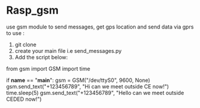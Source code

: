 # Rasp_gsm
use gsm module to send messages, get gps location and send data via gprs
to use :
1) git clone
2) create your main file i.e send_messages.py
3) Add the script below:
   
from gsm import GSM
import time

if __name__ == "__main__":
    gsm = GSM("/dev/ttyS0", 9600, None)
    gsm.send_text("+123456789", "Hi can we meet outside CE now!") 
    time.sleep(5)
    gsm.send_text("+123456789", "Hello can we meet outside CEDED now!")
    
    
